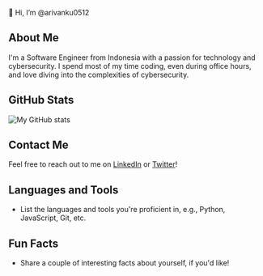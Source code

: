 👋 Hi, I’m @arivanku0512

## About Me
I'm a Software Engineer from Indonesia with a passion for technology and cybersecurity. I spend most of my time coding, even during office hours, and love diving into the complexities of cybersecurity.

## GitHub Stats
![My GitHub stats](https://github-readme-stats.vercel.app/api?username=arivanku0512&show_icons=true&theme=radical)

## Contact Me
Feel free to reach out to me on [LinkedIn](https://www.linkedin.com/in/arivanku0512/) or [Twitter](https://twitter.com/arivanku0512/)!

## Languages and Tools
- List the languages and tools you're proficient in, e.g., Python, JavaScript, Git, etc.

## Fun Facts
- Share a couple of interesting facts about yourself, if you'd like!
